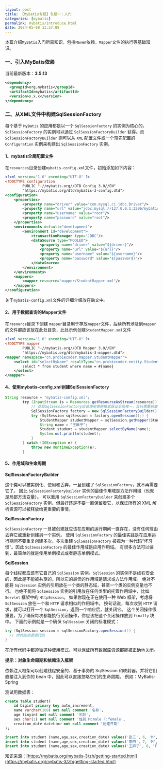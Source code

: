 ```yaml
---
layout: post
title: 【MyBatis专题】专题一：入门
categories: [mybatis]
permalink: mybatis/introduce.html
date: 2024-05-08 13:57:09
---
```

本篇介绍`MyBatis`入门所需知识，包括`Maven`依赖，`Mapper`文件的执行等基础知识。

<!--more-->


### 一、引入MyBatis依赖

当前最新版本：**3.5.13**

```xml
<dependency>
  <groupId>org.mybatis</groupId>
  <artifactId>mybatis</artifactId>
  <version>x.x.x</version>
</dependency>
```



### 二、从XML文件中构建SqlSessionFactory

每个基于 `MyBatis` 的应用都是以一个 `SqlSessionFactory` 的实例为核心的。`SqlSessionFactory` 的实例可以通过 `SqlSessionFactoryBuilder` 获得。而 `SqlSessionFactoryBuilder` 则可以从 `XML` 配置文件或一个预先配置的 `Configuration` 实例来构建出 `SqlSessionFactory` 实例。

#### 1、mybatis全局配置文件

在`resources`目录创建`mybatis-config.xml`文件，初始添加如下内容：

```xml
<?xml version="1.0" encoding="UTF-8" ?>
<!DOCTYPE configuration
        PUBLIC "-//mybatis.org//DTD Config 3.0//EN"
        "https://mybatis.org/dtd/mybatis-3-config.dtd">
<configuration>
    <properties>
        <property name="driver" value="com.mysql.cj.jdbc.Driver"/>
        <property name="url" value="jdbc:mysql://127.0.0.1:3306/mybatis"/>
        <property name="username" value="root"/>
        <property name="password" value="root"/>
    </properties>
    <environments default="development">
        <environment id="development">
            <transactionManager type="JDBC"/>
            <dataSource type="POOLED">
                <property name="driver" value="${driver}"/>
                <property name="url" value="${url}"/>
                <property name="username" value="${username}"/>
                <property name="password" value="${password}"/>
            </dataSource>
        </environment>
    </environments>
    <mappers>
        <mapper resource="mapper/StudentMapper.xml"/>
    </mappers>
</configuration>
```

关于`mybatis-config.xml`文件的详细介绍放在后文中。



#### 2、用于数据查询的Mapper文件

在`resource`目录下创建 `mapper`目录用于存放`mapper`文件，后续所有涉及到`mapper`的文件都应该放在此处目录，此处示例创建`StudentMapper.xml`文件

```xml
<?xml version="1.0" encoding="UTF-8" ?>
<!DOCTYPE mapper
        PUBLIC "-//mybatis.org//DTD Mapper 3.0//EN"
        "https://mybatis.org/dtd/mybatis-3-mapper.dtd">
<mapper namespace="cn.probiecoder.mapper.StudentMapper">
    <select id="selectByName" resultType="cn.probiecoder.entity.Student">
        select * from student where name = #{name}
    </select>
</mapper>
```



#### 4、使用mybatis-config.xml创建SqlSessionFactory

```java
String resource = "mybatis-config.xml";
        try (InputStream is = Resources.getResourceAsStream(resource)) {
            // 此处SqlSessionFactory应该使用单例模式保证全局唯一，且只需要获取一次即可  
            SqlSessionFactory factory = new SqlSessionFactoryBuilder().build(is);
            try (SqlSession sqlSession = factory.openSession();) {
                StudentMapper studentMapper = sqlSession.getMapper(StudentMapper.class);
                String name = "王麻子";
                Student student = studentMapper.selectByName(name);
                System.out.println(student);
            }
        } catch (IOException e) {
            throw new RuntimeException(e);
        }
```



#### 5、作用域和生命周期

**SqlSessionFactoryBuilder**

这个类可以被实例化、使用和丢弃，一旦创建了 `SqlSessionFactory`，就不再需要它了。 因此 `SqlSessionFactoryBuilder` 实例的最佳作用域是方法作用域（也就是局部方法变量）。 可以重用 `SqlSessionFactoryBuilder` 来创建多个 `SqlSessionFactory` 实例，但最好还是不要一直保留着它，以保证所有的 XML 解析资源可以被释放给更重要的事情。

**SqlSessionFactory**

`SqlSessionFactory` 一旦被创建就应该在应用的运行期间一直存在，没有任何理由丢弃它或重新创建另一个实例。 使用 `SqlSessionFactory` 的最佳实践是在应用运行期间不要重复创建多次，多次重建 `SqlSessionFactory` 被视为一种代码“坏习惯”。因此 `SqlSessionFactory` 的最佳作用域是应用作用域。 有很多方法可以做到，最简单的就是使用单例模式或者静态单例模式。

**SqlSession**

每个线程都应该有它自己的 `SqlSession` 实例。`SqlSession` 的实例不是线程安全的，因此是不能被共享的，所以它的最佳的作用域是请求或方法作用域。 绝对不能将 `SqlSession` 实例的引用放在一个类的静态域，甚至一个类的实例变量也不行。 也绝不能将 `SqlSession` 实例的引用放在任何类型的托管作用域中，比如 `Servlet` 框架中的 `HttpSession`。 如果你现在正在使用一种 Web 框架，考虑将 `SqlSession` 放在一个和 `HTTP` 请求相似的作用域中。 换句话说，每次收到 `HTTP` 请求，就可以打开一个 `SqlSession`，返回一个响应后，就关闭它。 这个关闭操作很重要，为了确保每次都能执行关闭操作，你应该把这个关闭操作放到 `finally` 块中。 下面的示例就是一个确保 `SqlSession` 关闭的标准模式：

```java
try (SqlSession session = sqlSessionFactory.openSession()) {
  // 你的应用逻辑代码
}
```

在所有代码中都遵循这种使用模式，可以保证所有数据库资源都能被正确地关闭。



 **提示：对象生命周期和依赖注入框架**

依赖注入框架可以创建线程安全的、基于事务的 SqlSession 和映射器，并将它们直接注入到你的 bean 中，因此可以直接忽略它们的生命周期。 例如：MyBatis-Spring

测试用数据表：

```sql
create table student(
    id bigint primary key auto_increment,
    name varchar(100) not null comment '名称',
    age tinyint not null comment '年龄',
    sex char(1) not null comment '性别 M:male F:female',
    creation_date datetime not null comment '创建日期'
);

insert into student (name,age,sex,creation_date) values('张三', 6, 'M', '2023-10-12 10:10:10');
insert into student (name,age,sex,creation_date) values('李四', 7, 'M', '2023-10-12 11:10:10');
insert into student (name,age,sex,creation_date) values('王麻子', 8, 'F', '2023-10-12 12:10:10');
```

知识来源：[https://mybatis.org/mybatis-3/zh/getting-started.html](https://mybatis.org/mybatis-3/zh/getting-started.html)



